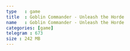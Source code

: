 ```yaml
---
type   : game
title  : Goblin Commander - Unleash the Horde
name   : Goblin Commander - Unleash the Horde
categories: [game]
telegram : 673
size : 242 MB
---
```



